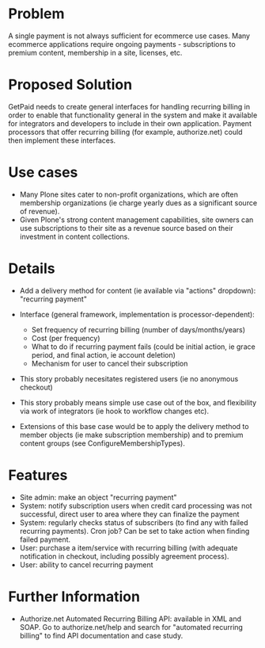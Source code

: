 # Problem #

A single payment is not always sufficient for ecommerce use cases. Many ecommerce applications require ongoing payments - subscriptions to premium content, membership in a site, licenses, etc.

# Proposed Solution #

GetPaid needs to create general interfaces for handling recurring billing in order to enable that functionality general in the system and make it available for integrators and developers to include in their own application. Payment processors that offer recurring billing (for example, authorize.net) could then implement these interfaces.

# Use cases #

  * Many Plone sites cater to non-profit organizations, which are often membership organizations (ie charge yearly dues as a significant source of revenue).
  * Given Plone's strong content management capabilities, site owners can use subscriptions to their site as a revenue source based on their investment in content collections.

# Details #

  * Add a delivery method for content (ie available via "actions" dropdown): "recurring payment"

  * Interface (general framework, implementation is processor-dependent):
    * Set frequency of recurring billing (number of days/months/years)
    * Cost (per frequency)
    * What to do if recurring payment fails (could be initial action, ie grace period, and final action, ie account deletion)
    * Mechanism for user to cancel their subscription

  * This story probably necesitates registered users (ie no anonymous checkout)

  * This story probably means simple use case out of the box, and flexibility via work of integrators (ie hook to workflow changes etc).

  * Extensions of this base case would be to apply the delivery method to member objects (ie make subscription membership) and to premium content groups (see ConfigureMembershipTypes).

# Features #

  * Site admin: make an object "recurring payment"
  * System: notify subscription users when credit card processing was not successful, direct user to area where they can finalize the payment
  * System: regularly checks status of subscribers (to find any with failed recurring payments). Cron job? Can be set to take action when finding failed payment.
  * User: purchase a item/service with recurring billing (with adequate notification in checkout, including possibly agreement process).
  * User: ability to cancel recurring payment

# Further Information #

  * Authorize.net Automated Recurring Billing API: available in XML and SOAP. Go to authorize.net/help and search for "automated recurring billing" to find API documentation and case study.